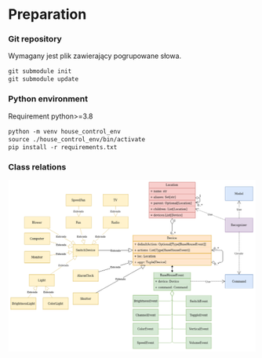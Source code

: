 
# Preparation

### Git repository
Wymagany jest plik zawierający pogrupowane słowa.
```shell script
git submodule init
git submodule update
```

### Python environment
Requirement python>=3.8
```shell script
python -m venv house_control_env
source ./house_control_env/bin/activate
pip install -r requirements.txt
```

### Class relations
![diagram](docs/class_relations_diagram.png)